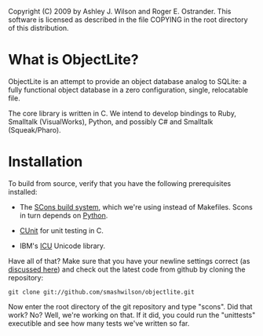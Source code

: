 Copyright (C) 2009 by Ashley J. Wilson and Roger E. Ostrander.
This software is licensed as described in the file COPYING in the root directory
of this distribution.

# What is ObjectLite?

ObjectLite is an attempt to provide an object database analog to SQLite: a fully
functional object database in a zero configuration, single, relocatable file.

The core library is written in C.  We intend to develop bindings to Ruby,
Smalltalk (VisualWorks), Python, and possibly C# and Smalltalk (Squeak/Pharo).

# Installation

To build from source, verify that you have the following prerequisites installed:

 * The [SCons build system](http://www.scons.org), which we're using instead of
   Makefiles.  Scons in turn depends on [Python](http://www.python.org).

 * [CUnit](http://cunit.sourceforge.net/) for unit testing in C.

 * IBM's [ICU](http://site.icu-project.org/) Unicode library.

Have all of that?  Make sure that you have your newline settings correct (as
[discussed here](http://github.com/guides/dealing-with-newlines-in-git)) and
check out the latest code from github by cloning the repository:

`git clone git://github.com/smashwilson/objectlite.git`

Now enter the root directory of the git repository and type "scons".  Did that
work?  No?  Well, we're working on that.  If it did, you could run the
"unittests" executible and see how many tests we've written so far.
